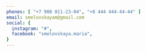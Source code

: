 ```yaml
---
phones: [ "+7 908 011-23-04", "+8 444 444-44-44" ]
email: smelovskayam@gmail.com
social: {
  instagram: "#",
  facebook: "smelovskaya.maria",
}
---
```

